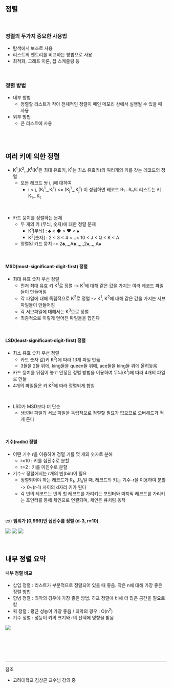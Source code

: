 ## 정렬


<br/>

### 정렬의 두가지 중요한 사용법
 - 탐색에서 보조로 사용
 - 리스트의 엔트리를 비교하는 방법으로 사용
 - 최적화, 그래프 이론, 잡 스케줄링 등
 
<br/>

### 정렬 방법
 - 내부 방법
    - 정렬할 리스트가 작아 전체적인 정렬이 메인 메모리 상에서 실행될 수 있을 때 사용
 - 외부 방법
    - 큰 리스트에 사용
 

<br/><br/>


## 여러 키에 의한 정렬

- K<sup>1</sup>,K<sup>2</sup>,,,K<sup>t</sup>(K<sup>1</sup>은 최대 유효키, K<sup>t</sup>는 최소 유효키)의 여러개의 키를 갖는 레코드의 정렬
  - 모든 레코드 쌍 i, j에 대하여 
    - i < j, (K<sub>i</sub><sup>1</sup>,,,K<sub>i</sub><sup>t</sup>) <= (K<sub>j</sub><sup>1</sup>,,,K<sub>j</sub><sup>t</sup>) 이 성립하면 레코드 R<sub>1</sub>...R<sub>n</sub>의 리스트는 키 K<sub>1</sub>...K<sub>t</sub>
  
<br/>

- 카드 뭉치를 정렬하는 문제
  - 두 개의 키 (무늬, 숫자)에 대한 정렬 문제
    - K<sup>1</sup>[무늬] : ♣ < ◆ < ♥ < ♠
    - K<sup>2</sup>[숫자] : 2 < 3 < 4 <...< 10 < J < Q < K < A
  - 정렬된 카드 뭉치 -> 2♣,,,,A♣,,,,,,2♠,,,,,A♠


<br/>


#### MSD(most-significant-digit-first) 정렬

- 최대 유효 숫자 우선 정렬
  - 먼저 최대 유효 키 K<sup>1</sup>로 정렬 -> K<sup>1</sup>에 대해 같은 값을 가지는 여러 레코드 파일들이 만들어짐
  - 각 파일에 대해 독립적으로 K<sup>2</sup>로 정렬 -> K<sup>1</sup>, K<sup>2</sup>에 대해 같은 값을 가지는 서브 파일들이 만들어짐
  - 각 서브파일에 대해서는 K<sup>3</sup>으로 정렬
  - 최종적으로 이렇게 얻어진 파일들을 합친다
  
  
<br/>


#### LSD(least-significant-digit-first) 정렬

- 최소 유효 숫자 우선 정렬
  - 카드 숫자 값(키 K<sup>2</sup>)에 따라 13개 파일 만듦
  - 3들을 2들 위에, king들을 queen들 위에, ace들을 king들 위에 올려놓음
- 카드 뭉치를 뒤집어 놓고 안정된 정렬 방법을 이용하여 무늬(K<sup>1</sup>)에 따라 4개의 파일로 만듦
- 4개의 파일들은 키 K<sup>2</sup>에 따라 정렬되게 합침

<br/>

 - LSD가 MSD보다 더 단순
   - 생성된 파일과 서브 파일을 독립적으로 정렬할 필요가 없으므로 오버헤드가 적게 든다
   
<br/>


#### 기수(radix) 정렬

 - 어떤 기수 r을 이용하여 정렬 키를 몇 개의 숫자로 분해
    - r=10 : 키를 십진수로 분할
    - r=2 : 키를 이진수로 분할
 - 기수-r 정렬에서는 r개의 빈(bin)이 필요
    - 정렬되어야 하는 레코드가 R<sub>1</sub>,,,R<sub>n</sub>일 때, 레코드의 키는 기수-r을 이용하여 분할 -> 0~(r-1) 사이의 d자리 키가 된다
    - 각 빈의 레코드는 빈의 첫 레코드를 가리키는 포인터와 마지막 레코드를 가리키는 포인터를 통해 체인으로 연결되며, 체인은 큐처럼 동작

<br/>

ex)
**범위가 [0,999]인 십진수를 정렬 (d-3, r=10)**
 
![](https://images.velog.io/images/cham/post/80cc5062-9a2c-4ccc-9c9e-35aa09074d71/image.png)
![](https://images.velog.io/images/cham/post/3f07d95d-e2bd-4840-a2f3-03cd8346b2b5/image.png)
![](https://images.velog.io/images/cham/post/5543f185-7ab9-425d-acf6-75801758b97f/image.png)
   
   
<br/>

## 내부 정렬 요약

#### 내부 정렬 비교

 - 삽입 정렬 : 리스트가 부분적으로 정렬되어 있을 때 좋음. 작은 n에 대해 가장 좋은 정렬 방법
 - 합병 정렬 : 최악의 경우에 가장 좋은 방법. 히프 정렬에 비해 더 많은 공간을 필요로 함
 - 퀵 정렬 : 평균 성능이 가장 좋음 / 최악의 경우 : O(n<sup>2</sup>)
 - 기수 정렬 : 성능이 키의 크기와 r의 선택에 영향을 받음
 
 ![](https://images.velog.io/images/cham/post/6a217548-61c6-4d78-804c-739368dc5acc/image.png)
 
 
<br/><br/><br/><br/>
   
---
참조
- 고려대학교 김상곤 교수님 강의 중


